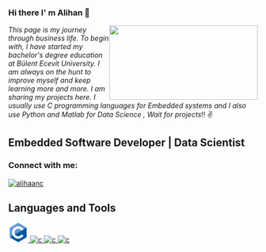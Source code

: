 ### Hi there  I' m Alihan 👻 

<img src ="https://media.giphy.com/media/3oFzmkkwfOGlzZ0gxi/giphy.gif" align="right" width="300" height="150">

*This page is my journey through business life. To begin with, I have started my bachelor's degree education at Bülent Ecevit University. I am always on the hunt to improve myself and keep learning more and more.  I am sharing my projects here. I usually use C programming languages for Embedded systems and I also use Python and
Matlab for Data Science , Wait for projects*!! ✌️


## Embedded Software Developer |  Data Scientist




<h3 align="left">Connect with me:</h3>
<p align="left">
<a href="https://www.linkedin.com/in/alihan-%C3%A7oban-71a832202/" target="blank"><img align="center" src="https://raw.githubusercontent.com/rahuldkjain/github-profile-readme-generator/master/src/images/icons/Social/linked-in-alt.svg" alt="alihaanc" height="30" width="40" /></a>




## Languages and Tools

<a href="https://www.cprogramming.com/" rel="nofollow"> <img src="https://raw.githubusercontent.com/devicons/devicon/master/icons/c/c-original.svg" alt="c" width="40" height="40" style="max-width: 100%;"> </a><a href="https://www.python.org/" rel="nofollow"> <img src="https://user-images.githubusercontent.com/93796314/208193773-3ad5bd03-c470-4452-9d56-4c9c8f5b8954.png" alt="c" width="40" height="40" style="max-width: 100%;"> </a></a><a href="https://www.mathworks.com/products/matlab.html" rel="nofollow"> <img src="https://user-images.githubusercontent.com/93796314/208193945-6f119cfb-46e5-47fb-882c-4175b03ac30f.png" alt="c" width="40" height="40" style="max-width: 100%;"> </a></a></a><a href="https://git-scm.com/" rel="nofollow"> <img src="https://user-images.githubusercontent.com/93796314/208194263-3e24ebf3-549b-4937-921e-64ea0c68400e.png" alt="c" width="40" height="40" style="max-width: 100%;"> </a>




